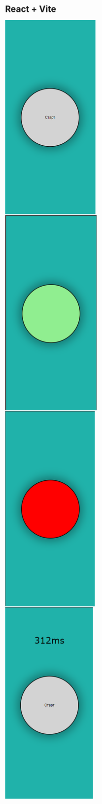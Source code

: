 # React + Vite
![Starting page](./src/screenshots/screenshot_0.png)
![Getting ready to click](./src/screenshots/screenshot_1.png)
![Click as quisk as possible](./src/screenshots/screenshot_2.png)
![Get Your speed test results](./src/screenshots/screenshot_3.png)